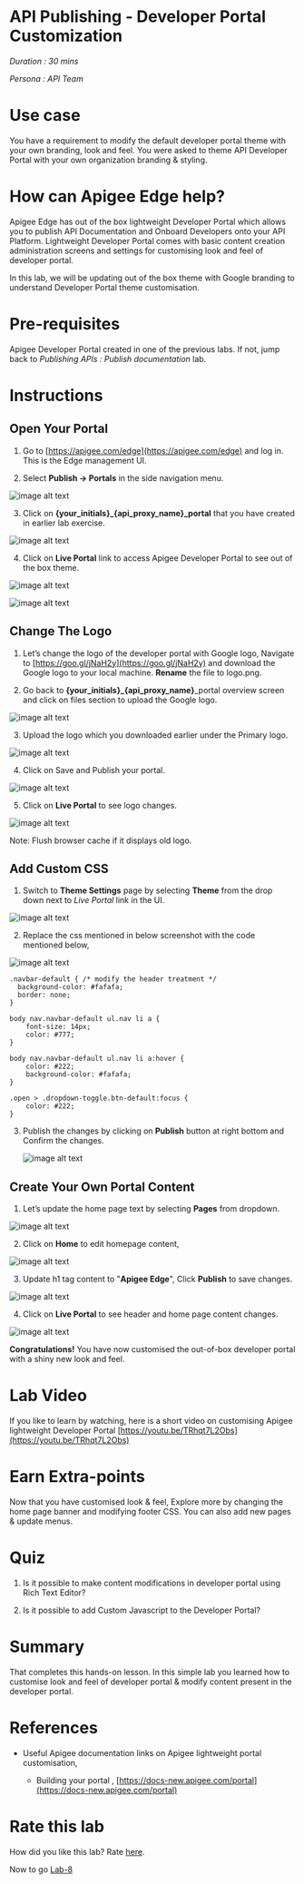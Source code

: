 # API Publishing - Developer Portal Customization 

*Duration : 30 mins*

*Persona : API Team*

# Use case

You have a requirement to modify the default developer portal theme with your own branding, look and feel. You were asked to theme API Developer Portal with your own organization branding & styling.

# How can Apigee Edge help?

Apigee Edge has out of the box lightweight Developer Portal which allows you to publish API Documentation and Onboard Developers onto your API Platform. Lightweight Developer Portal comes with basic content creation administration screens and settings for customising look and feel of developer portal.

In this lab, we will be updating out of the box theme with Google branding to understand Developer Portal theme customisation.

# Pre-requisites

Apigee Developer Portal created in one of the previous labs. If not, jump back to *Publishing APIs : Publish documentation* lab.

# Instructions

## Open Your Portal

1. Go to [https://apigee.com/edge](https://apigee.com/edge) and log in. This is the Edge management UI. 

2. Select **Publish → Portals** in the side navigation menu.

![image alt text](./media/image_0.1.png)

3. Click on **{your_initials}_{api_proxy_name}_portal** that you have created in earlier lab exercise.	

![image alt text](./media/image_1.0.png)

4. Click on **Live Portal** link to access Apigee Developer Portal to see out of the box theme.

![image alt text](./media/image_2.0.png)

![image alt text](./media/image7.1.png)

## Change The Logo

1. Let’s change the logo of the developer portal with Google logo, Navigate to [https://goo.gl/jNaH2y](https://goo.gl/jNaH2y) and download the Google logo to your local machine. **Rename** the file to logo.png.

2. Go back to **{your_initials}_{api_proxy_name}**_portal overview screen and click on files section to upload the Google logo.

![image alt text](./media/image_4.1.png)

3. Upload the logo which you downloaded earlier under the Primary logo. 

![image alt text](./media/image_4.2.png)

4. Click on Save and Publish your portal.

![image alt text](./media/image_4.3.png)

5. Click on **Live Portal** to see logo changes. 

![image alt text](./media/image_8.png)

Note: Flush browser cache if it displays old logo.

## Add Custom CSS

1. Switch to **Theme Settings** page by selecting **Theme** from the drop down next to *Live Portal* link in the UI.

![image alt text](./media/image_9.png)

2. Replace the css mentioned in below screenshot with the code mentioned below,

![image alt text](./media/image_10.png)

```
.navbar-default { /* modify the header treatment */
  background-color: #fafafa;
  border: none;
}

body nav.navbar-default ul.nav li a {
    font-size: 14px;
    color: #777;
}

body nav.navbar-default ul.nav li a:hover {
    color: #222;
    background-color: #fafafa;
}

.open > .dropdown-toggle.btn-default:focus {
    color: #222;
}
```

3. Publish the changes by clicking on **Publish** button at right bottom and Confirm the changes.

	![image alt text](./media/image_11.png)

## Create Your Own Portal Content

1. Let’s update the home page text by selecting **Pages** from dropdown.

![image alt text](./media/image_12.png)

2. Click on **Home** to edit homepage content,

![image alt text](./media/image_13.png)

3. Update h1 tag content to "**Apigee Edge**", Click **Publish** to save changes.

![image alt text](./media/image_14.png)

4. Click on **Live Portal** to see header and home page content changes.

![image alt text](./media/image_15.png)

**Congratulations!** You have now customised the out-of-box developer portal with a shiny new look and feel.

# Lab Video

If you like to learn by watching, here is a short video on customising Apigee lightweight Developer Portal [https://youtu.be/TRhqt7L2Obs](https://youtu.be/TRhqt7L2Obs)

# Earn Extra-points

Now that you have customised look & feel, Explore more by changing the home page banner and modifying footer CSS. You can also add new pages & update menus.

# Quiz

1. Is it possible to make content modifications in developer portal using Rich Text Editor?

2. Is it possible to add Custom Javascript to the Developer Portal?

# Summary

That completes this hands-on lesson. In this simple lab you learned how to customise look and feel of developer portal & modify content present in the developer portal.

# References

* Useful Apigee documentation links on Apigee lightweight portal customisation,

    * Building your portal , [https://docs-new.apigee.com/portal](https://docs-new.apigee.com/portal)

# Rate this lab

How did you like this lab? Rate [here](https://goo.gl/forms/GvGcxAgV1RTGAV2y1).

Now to go [Lab-8](https://github.com/apigee/devjam3/tree/master/Labs/Core/Lab%208%20Consume%20APIs)
